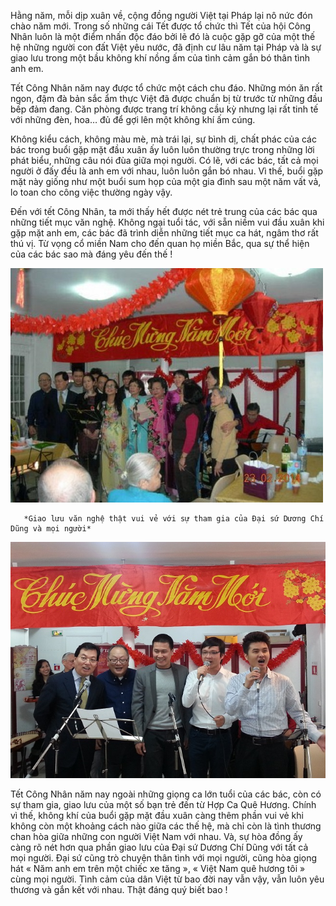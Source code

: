 <!--
title: Tết Công nhân 2014 tại trụ sở của HNVNTP
author: Tich Ky
-->

Hằng năm, mỗi dịp xuân về, cộng đồng người Việt tại Pháp lại nô nức đón chào năm mới. Trong số những cái Tết được tổ chức thì Tết của hội Công Nhân luôn là một điểm nhấn độc đáo bởi lẽ đó là cuộc gặp gỡ của một thế hệ những người con đất Việt yêu nước, đã định cư lâu năm tại Pháp và là sự giao lưu trong một bầu không khí nồng ấm của tình cảm gắn bó thân tình anh em.

Tết Công Nhân năm nay được tổ chức một cách chu đáo. Những món ăn rất ngon, đậm đà bản sắc ẩm thực Việt đã được chuẩn bị từ trước từ những đầu bếp đảm đang. Căn phòng được trang trí không cầu kỳ nhưng lại rất tinh tế với những đèn, hoa… đủ để gợi lên một không khí ấm cúng.

Không kiểu cách, không màu mè, mà trái lại, sự bình dị, chất phác của các bác trong buổi gặp mặt đầu xuân ấy luôn luôn thường trực trong những lời phát biểu, những câu nói đùa giữa mọi người. Có lẽ, với các bác, tất cả mọi người ở đấy đều là anh em với nhau, luôn luôn gắn bó nhau. Vì thế, buổi gặp mặt này giống như một buổi sum họp của một gia đình sau một năm vất vả, lo toan cho công việc thường ngày vậy.

Đến với tết Công Nhân, ta mới thấy hết được nét trẻ trung của các bác qua những tiết mục văn nghệ. Không ngại tuổi tác, với sẵn niềm vui đầu xuân khi gặp mặt anh em, các bác đã trình diễn những tiết mục ca hát, ngâm thơ rất thú vị. Từ vọng cổ miền Nam cho đến quan họ miền Bắc, qua sự thể hiện của các bác sao mà đáng yêu đến thế !


 ![](tet-cong-nhan-top-nu-va-ds-500.jpg)  

       *Giao lưu văn nghệ thật vui vẻ với sự tham gia của Đại sứ Dương Chí Dũng và mọi người*


 ![](tet-cong-nhan-hai-650.jpg)  

Tết Công Nhân năm nay ngoài những giọng ca lớn tuổi của các bác, còn có sự tham gia, giao lưu của một số bạn trẻ đến từ Hợp Ca Quê Hương. Chính vì thế, không khí của buổi gặp mặt đầu xuân càng thêm phần vui vẻ khi không còn một khoảng cách nào giữa các thế hệ, mà chỉ còn là tình thương chan hòa giữa những con người Việt Nam với nhau. Và, sự hòa đồng ấy càng rõ nét hơn qua phần giao lưu của Đại sứ Dương Chí Dũng với tất cả mọi người. Đại sứ cũng trò chuyện thân tình với mọi người, cũng hòa giọng hát « Năm anh em trên một chiếc xe tăng », « Việt Nam quê hương tôi » cùng mọi người. Tình cảm của dân Việt từ bao đời nay vẫn vậy, vẫn luôn yêu thương và gắn kết với nhau. Thật đáng 
quý biết bao ! 